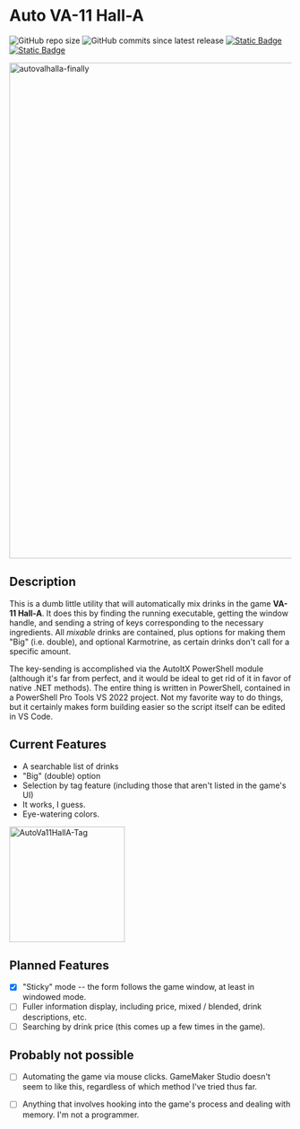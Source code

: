 # Auto VA-11 Hall-A

![GitHub repo size](https://img.shields.io/github/repo-size/TMA-2/AutoVa11HallA)
![GitHub commits since latest release](https://img.shields.io/github/commits-since/TMA-2/AutoVa11HallA/latest)
[![Static Badge](https://img.shields.io/badge/made%20with-PowerShell%20Pro%20Tools%20VS2022-darkviolet)](https://github.com/ironmansoftware/powershell-pro-tools/)
[![Static Badge](https://img.shields.io/badge/made%20with-VSCode-blue)](https://code.visualstudio.com)

<img width="884" alt="autovalhalla-finally" src="https://github.com/user-attachments/assets/751887b2-0eca-45a4-9473-30edcece4c7a" />

## Description
This is a dumb little utility that will automatically mix drinks in the game **VA-11 Hall-A**. It does this by finding the running executable, getting the window handle, and sending a string of keys corresponding to the necessary ingredients. All *mixable* drinks are contained, plus options for making them "Big" (i.e. double), and optional Karmotrine, as certain drinks don't call for a specific amount.

The key-sending is accomplished via the AutoItX PowerShell module (although it's far from perfect, and it would be ideal to get rid of it in favor of native .NET methods). The entire thing is written in PowerShell, contained in a PowerShell Pro Tools VS 2022 project. Not my favorite way to do things, but it certainly makes form building easier so the script itself can be edited in VS Code.

## Current Features
- A searchable list of drinks
- "Big" (double) option
- Selection by tag feature (including those that aren't listed in the game's UI)
- It works, I guess.
- Eye-watering colors.

<img width="206" alt="AutoVa11HallA-Tag" src="https://github.com/user-attachments/assets/c0ecaf23-c17b-4287-b8f3-58b5926aa287" />

## Planned Features
- [x] "Sticky" mode -- the form follows the game window, at least in windowed mode.
- [ ] Fuller information display, including price, mixed / blended, drink descriptions, etc.
- [ ] Searching by drink price (this comes up a few times in the game).

## Probably not possible
- [ ] Automating the game via mouse clicks. GameMaker Studio doesn't seem to like this, regardless of which method I've tried thus far.
- [ ] Anything that involves hooking into the game's process and dealing with memory. I'm not a programmer.

